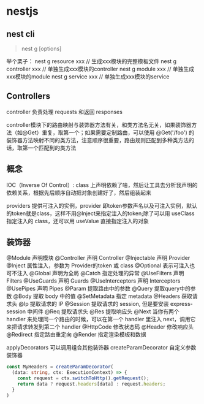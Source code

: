 # nestjs

## nest cli

> nest g <schematic> <name> [options]

举个栗子：
nest g resource xxx     // 生成xxx模块的完整模板文件
nest g controller xxx   // 单独生成xxx模块的controller
nest g module xxx       // 单独生成xxx模块的module
nest g service xxx      // 单独生成xxx模块的service

## Controllers

controller 负责处理 requests 和返回 responses

controller模块下的路由映射与装饰器方法有关，和类方法名无关，如果装饰器方法（如@Get）重复，取第一个；如果需要定制路由，可以使用 @Get('/foo') 的装饰器方法映射不同的类方法，注意顺序很重要，路由规则匹配到多种类方法的话，取第一个匹配到的类方法

## 概念

IOC（Inverse Of Control）: class 上声明依赖了啥，然后让工具去分析我声明的依赖关系，根据先后顺序自动把对象创建好了，然后组装起来

providers 提供可注入的实例，provider 即token参数声名以及可注入实例，默认的token就是class，这样不用@Inject来指定注入的token;除了可以用 useClass 指定注入的 class，还可以用 useValue 直接指定注入的对象

## 装饰器

@Module 声明模块
@Controller 声明 Controller
@Injectable 声明 Provider
@Inject 属性注入，参数为 Provider的token 或 class
@Optional 表示可注入也可不注入
@Global 声明为全局
@Catch 指定处理的异常
@UseFilters 声明 Filters
@UseGuards 声明 Guards
@UseInterceptors 声明 Interceptors
@UsePipes 声明 Pipes
@Param 提取路由中的参数
@Query 提取query中的参数
@Body 提取 body 中的值
@SetMetadata 指定 metadata
@Headers 获取请求头
@Ip 提取请求的 IP
@Session 提取请求的 session, 但是要安装 express-session 中间件
@Req 提取请求头
@Res 提取响应头
@Next 当你有两个 handler 来处理同一个路由的时候，可以在第一个 handler 里注入 next，调用它来把请求转发到第二个 handler
@HttpCode 修改状态码
@Header 修改响应头
@Redirect 指定路由重定向
@Render 指定渲染模板和数据

applyDecorators 可以调用组合其他装饰器
createParamDecorator 自定义参数装饰器
``` ts
const MyHeaders = createParamDecorator( 
  (data: string, ctx: ExecutionContext) => {
    const request = ctx.switchToHttp().getRequest();
    return data ? request.headers[data] : request.headers;
  }
)
```